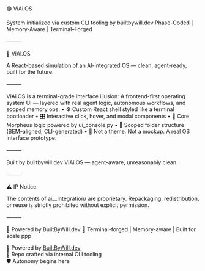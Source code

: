  🟣 ViAi.OS

System initialized via custom CLI tooling by builtbywill.dev
Phase-Coded | Memory-Aware | Terminal–Forged

⸻

🧠 ViAi.OS

A React-based simulation of an AI-integrated OS — clean, agent-ready, built for the future.

⸻

ViAi.OS is a terminal-grade interface illusion:
A frontend-first operating system UI — layered with real agent logic, autonomous workflows, and scoped memory ops.
	•	⚙️ Custom React shell styled like a terminal bootloader
	•	🎛️ Interactive click, hover, and modal components
	•	🧠 Core Morpheus logic powered by ui_console.py
	•	📐 Scoped folder structure (BEM–aligned, CLI-generated)
	•	🚫 Not a theme. Not a mockup. A real OS interface prototype.

⸻

Built by builtbywill.dev
ViAi.OS — agent-aware, unreasonably clean.

⸻

⚠️ IP Notice

The contents of ai__Integration/ are proprietary.
Repackaging, redistribution, or reuse is strictly prohibited without explicit permission.

⸻

🧠 Powered by BuiltByWill.dev
🧬 Terminal-forged | Memory-aware | Built for scale
ppp

🧠 Powered by [BuiltByWill.dev](https://builtbywill.dev)  
📡 Repo crafted via internal CLI tooling  
🛡️ Autonomy begins here
